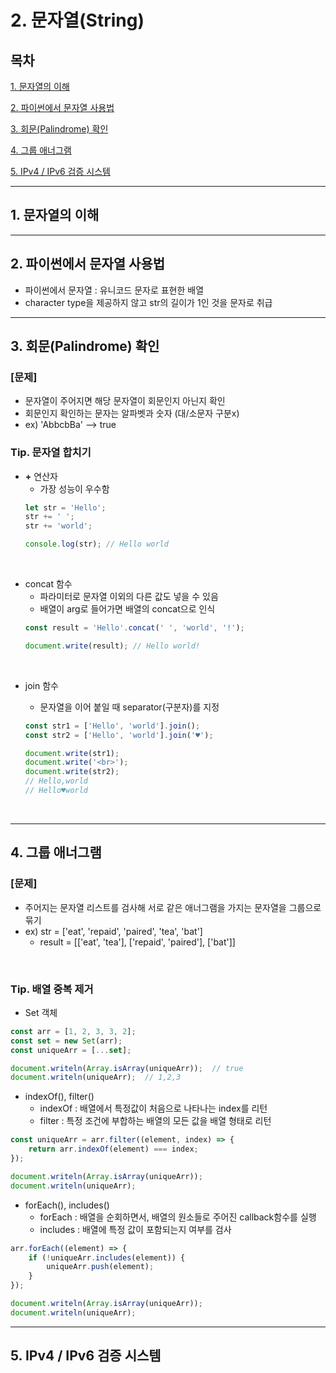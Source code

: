 # 2. 문자열(String)

## 목차


[1. 문자열의 이해](#1)

[2. 파이썬에서 문자열 사용법](#2)

[3. 회문(Palindrome) 확인](#3)

[4. 그룹 애너그램](#4)

[5. IPv4 / IPv6 검증 시스템](#5)


---

## 1. 문자열의 이해<a id="1"></a>

---

## 2. 파이썬에서 문자열 사용법<a id="2"></a>

- 파이썬에서 문자열 : 유니코드 문자로 표현한 배열
- character type을 제공하지 않고 str의 길이가 1인 것을 문자로 취급

---

## 3. 회문(Palindrome) 확인<a id="3"></a>
### **[문제]**
- 문자열이 주어지면 해당 문자열이 회문인지 아닌지 확인
- 회문인지 확인하는 문자는 알파벳과 숫자 (대/소문자 구분x)
- ex) 'AbbcbBa' --> true


### Tip. 문자열 합치기
- **+** 연산자
  - 가장 성능이 우수함
  ```js
  let str = 'Hello';
  str += ' ';
  str += 'world';

  console.log(str); // Hello world
  ```

<br>

- concat 함수
  - 파라미터로 문자열 이외의 다른 값도 넣을 수 있음
  - 배열이 arg로 들어가면 배열의 concat으로 인식
  ```js
  const result = 'Hello'.concat(' ', 'world', '!');

  document.write(result); // Hello world!
  ```

<br>

- join 함수
  - 문자열을 이어 붙일 때 separator(구분자)를 지정
  ```js
  const str1 = ['Hello', 'world'].join();
  const str2 = ['Hello', 'world'].join('♥');

  document.write(str1);
  document.write('<br>');
  document.write(str2);
  // Hello,world
  // Hello♥world
  ```
  
  <br>
  
---

## 4. 그룹 애너그램<a id="4"></a>
### **[문제]**
- 주어지는 문자열 리스트를 검사해 서로 같은 애너그램을 가지는 문자열을 그룹으로 묶기
- ex) str = ['eat', 'repaid', 'paired', 'tea', 'bat']
  - result = [['eat', 'tea'], ['repaid', 'paired'], ['bat']]

<br>

### Tip. 배열 중복 제거
- Set 객체
```js
const arr = [1, 2, 3, 3, 2];
const set = new Set(arr);
const uniqueArr = [...set];

document.writeln(Array.isArray(uniqueArr));  // true
document.writeln(uniqueArr);  // 1,2,3
```

- indexOf(), filter()
  - indexOf : 배열에서 특정값이 처음으로 나타나는 index를 리턴
  - filter : 특정 조건에 부합하는 배열의 모든 값을 배열 형태로 리턴
```js
const uniqueArr = arr.filter((element, index) => {
    return arr.indexOf(element) === index;
});

document.writeln(Array.isArray(uniqueArr));
document.writeln(uniqueArr);
```

- forEach(), includes()
  - forEach : 배열을 순회하면서, 배열의 원소들로 주어진 callback함수를 실행
  - includes : 배열에 특정 값이 포함되는지 여부를 검사

```js
arr.forEach((element) => {
    if (!uniqueArr.includes(element)) {
        uniqueArr.push(element);
    }
});

document.writeln(Array.isArray(uniqueArr));
document.writeln(uniqueArr);
```
---

## 5. IPv4 / IPv6 검증 시스템<a id="5"></a>

